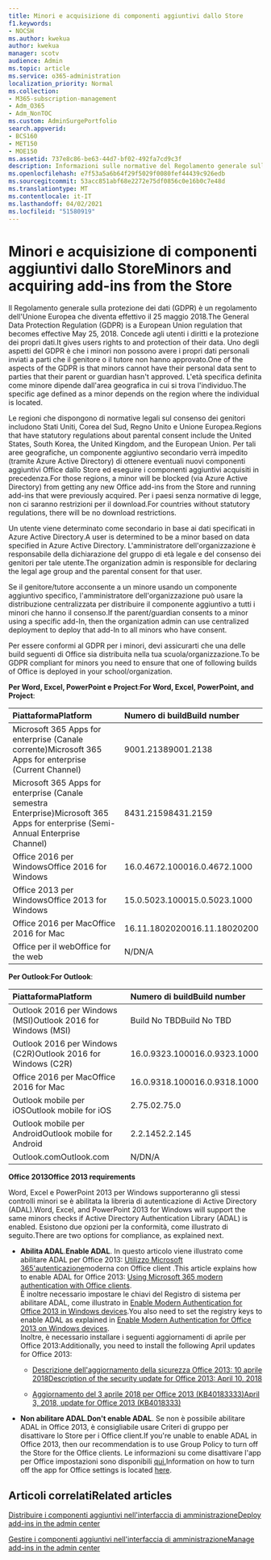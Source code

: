 ```yaml
---
title: Minori e acquisizione di componenti aggiuntivi dallo Store
f1.keywords:
- NOCSH
ms.author: kwekua
author: kwekua
manager: scotv
audience: Admin
ms.topic: article
ms.service: o365-administration
localization_priority: Normal
ms.collection:
- M365-subscription-management
- Adm_O365
- Adm_NonTOC
ms.custom: AdminSurgePortfolio
search.appverid:
- BCS160
- MET150
- MOE150
ms.assetid: 737e8c86-be63-44d7-bf02-492fa7cd9c3f
description: Informazioni sulle normative del Regolamento generale sulla protezione dei dati (GDPR) che regolano i dati personali dei minori.
ms.openlocfilehash: e7f53a5a6b64f29f5029f0080fef44439c926edb
ms.sourcegitcommit: 53acc851abf68e2272e75df0856c0e16b0c7e48d
ms.translationtype: MT
ms.contentlocale: it-IT
ms.lasthandoff: 04/02/2021
ms.locfileid: "51580919"
---
```

# <a name="minors-and-acquiring-add-ins-from-the-store"></a><span data-ttu-id="aba0e-103">Minori e acquisizione di componenti aggiuntivi dallo Store</span><span class="sxs-lookup"><span data-stu-id="aba0e-103">Minors and acquiring add-ins from the Store</span></span>

<span data-ttu-id="aba0e-104">Il Regolamento generale sulla protezione dei dati (GDPR) è un regolamento dell'Unione Europea che diventa effettivo il 25 maggio 2018.</span><span class="sxs-lookup"><span data-stu-id="aba0e-104">The General Data Protection Regulation (GDPR) is a European Union regulation that becomes effective May 25, 2018.</span></span> <span data-ttu-id="aba0e-105">Concede agli utenti i diritti e la protezione dei propri dati.</span><span class="sxs-lookup"><span data-stu-id="aba0e-105">It gives users rights to and protection of their data.</span></span> <span data-ttu-id="aba0e-106">Uno degli aspetti del GDPR è che i minori non possono avere i propri dati personali inviati a parti che il genitore o il tutore non hanno approvato.</span><span class="sxs-lookup"><span data-stu-id="aba0e-106">One of the aspects of the GDPR is that minors cannot have their personal data sent to parties that their parent or guardian hasn't approved.</span></span> <span data-ttu-id="aba0e-107">L'età specifica definita come minore dipende dall'area geografica in cui si trova l'individuo.</span><span class="sxs-lookup"><span data-stu-id="aba0e-107">The specific age defined as a minor depends on the region where the individual is located.</span></span>
  
<span data-ttu-id="aba0e-108">Le regioni che dispongono di normative legali sul consenso dei genitori includono Stati Uniti, Corea del Sud, Regno Unito e Unione Europea.</span><span class="sxs-lookup"><span data-stu-id="aba0e-108">Regions that have statutory regulations about parental consent include the United States, South Korea, the United Kingdom, and the European Union.</span></span> <span data-ttu-id="aba0e-109">Per tali aree geografiche, un componente aggiuntivo secondario verrà impedito (tramite Azure Active Directory) di ottenere eventuali nuovi componenti aggiuntivi Office dallo Store ed eseguire i componenti aggiuntivi acquisiti in precedenza.</span><span class="sxs-lookup"><span data-stu-id="aba0e-109">For those regions, a minor will be blocked (via Azure Active Directory) from getting any new Office add-ins from the Store and running add-ins that were previously acquired.</span></span> <span data-ttu-id="aba0e-110">Per i paesi senza normative di legge, non ci saranno restrizioni per il download.</span><span class="sxs-lookup"><span data-stu-id="aba0e-110">For countries without statutory regulations, there will be no download restrictions.</span></span>
  
<span data-ttu-id="aba0e-111">Un utente viene determinato come secondario in base ai dati specificati in Azure Active Directory.</span><span class="sxs-lookup"><span data-stu-id="aba0e-111">A user is determined to be a minor based on data specified in Azure Active Directory.</span></span> <span data-ttu-id="aba0e-112">L'amministratore dell'organizzazione è responsabile della dichiarazione del gruppo di età legale e del consenso dei genitori per tale utente.</span><span class="sxs-lookup"><span data-stu-id="aba0e-112">The organization admin is responsible for declaring the legal age group and the parental consent for that user.</span></span>
  
<span data-ttu-id="aba0e-113">Se il genitore/tutore acconsente a un minore usando un componente aggiuntivo specifico, l'amministratore dell'organizzazione può usare la distribuzione centralizzata per distribuire il componente aggiuntivo a tutti i minori che hanno il consenso.</span><span class="sxs-lookup"><span data-stu-id="aba0e-113">If the parent/guardian consents to a minor using a specific add-In, then the organization admin can use centralized deployment to deploy that add-In to all minors who have consent.</span></span>
  
<span data-ttu-id="aba0e-114">Per essere conformi al GDPR per i minori, devi assicurarti che una delle build seguenti di Office sia distribuita nella tua scuola/organizzazione.</span><span class="sxs-lookup"><span data-stu-id="aba0e-114">To be GDPR compliant for minors you need to ensure that one of following builds of Office is deployed in your school/organization.</span></span>
 
 <span data-ttu-id="aba0e-115">**Per Word, Excel, PowerPoint e Project**:</span><span class="sxs-lookup"><span data-stu-id="aba0e-115">**For Word, Excel, PowerPoint, and Project**:</span></span> 

|<span data-ttu-id="aba0e-116">**Piattaforma**</span><span class="sxs-lookup"><span data-stu-id="aba0e-116">**Platform**</span></span> <br/> |<span data-ttu-id="aba0e-117">**Numero di build**</span><span class="sxs-lookup"><span data-stu-id="aba0e-117">**Build number**</span></span> <br/> |
|:-----|:-----|
|<span data-ttu-id="aba0e-118">Microsoft 365 Apps for enterprise (Canale corrente)</span><span class="sxs-lookup"><span data-stu-id="aba0e-118">Microsoft 365 Apps for enterprise (Current Channel)</span></span>  <br/> |<span data-ttu-id="aba0e-119">9001.2138</span><span class="sxs-lookup"><span data-stu-id="aba0e-119">9001.2138</span></span>   <br/> |
|<span data-ttu-id="aba0e-120">Microsoft 365 Apps for enterprise (Canale semestra Enterprise)</span><span class="sxs-lookup"><span data-stu-id="aba0e-120">Microsoft 365 Apps for enterprise (Semi-Annual Enterprise Channel)</span></span>  <br/> |<span data-ttu-id="aba0e-121">8431.2159</span><span class="sxs-lookup"><span data-stu-id="aba0e-121">8431.2159</span></span>  <br/> |
|<span data-ttu-id="aba0e-122">Office 2016 per Windows</span><span class="sxs-lookup"><span data-stu-id="aba0e-122">Office 2016 for Windows</span></span>  <br/> |<span data-ttu-id="aba0e-123">16.0.4672.1000</span><span class="sxs-lookup"><span data-stu-id="aba0e-123">16.0.4672.1000</span></span>  <br/> |
|<span data-ttu-id="aba0e-124">Office 2013 per Windows</span><span class="sxs-lookup"><span data-stu-id="aba0e-124">Office 2013 for Windows</span></span>  <br/> |<span data-ttu-id="aba0e-125">15.0.5023.1000</span><span class="sxs-lookup"><span data-stu-id="aba0e-125">15.0.5023.1000</span></span>  <br/> |
|<span data-ttu-id="aba0e-126">Office 2016 per Mac</span><span class="sxs-lookup"><span data-stu-id="aba0e-126">Office 2016 for Mac</span></span>  <br/> |<span data-ttu-id="aba0e-127">16.11.18020200</span><span class="sxs-lookup"><span data-stu-id="aba0e-127">16.11.18020200</span></span>  <br/> |
|<span data-ttu-id="aba0e-128">Office per il web</span><span class="sxs-lookup"><span data-stu-id="aba0e-128">Office for the web</span></span>  <br/> |<span data-ttu-id="aba0e-129">N/D</span><span class="sxs-lookup"><span data-stu-id="aba0e-129">N/A</span></span>  <br/> |
   
 <span data-ttu-id="aba0e-130">**Per Outlook**:</span><span class="sxs-lookup"><span data-stu-id="aba0e-130">**For Outlook**:</span></span> 
  
|<span data-ttu-id="aba0e-131">**Piattaforma**</span><span class="sxs-lookup"><span data-stu-id="aba0e-131">**Platform**</span></span> <br/> |<span data-ttu-id="aba0e-132">**Numero di build**</span><span class="sxs-lookup"><span data-stu-id="aba0e-132">**Build number**</span></span> <br/> |
|:-----|:-----|
|<span data-ttu-id="aba0e-133">Outlook 2016 per Windows (MSI)</span><span class="sxs-lookup"><span data-stu-id="aba0e-133">Outlook 2016 for Windows (MSI)</span></span>  <br/> |<span data-ttu-id="aba0e-134">Build No TBD</span><span class="sxs-lookup"><span data-stu-id="aba0e-134">Build No TBD</span></span>  <br/> |
|<span data-ttu-id="aba0e-135">Outlook 2016 per Windows (C2R)</span><span class="sxs-lookup"><span data-stu-id="aba0e-135">Outlook 2016 for Windows (C2R)</span></span>  <br/> |<span data-ttu-id="aba0e-136">16.0.9323.1000</span><span class="sxs-lookup"><span data-stu-id="aba0e-136">16.0.9323.1000</span></span>  <br/> |
|<span data-ttu-id="aba0e-137">Office 2016 per Mac</span><span class="sxs-lookup"><span data-stu-id="aba0e-137">Office 2016 for Mac</span></span>  <br/> |<span data-ttu-id="aba0e-138">16.0.9318.1000</span><span class="sxs-lookup"><span data-stu-id="aba0e-138">16.0.9318.1000</span></span>  <br/> |
|<span data-ttu-id="aba0e-139">Outlook mobile per iOS</span><span class="sxs-lookup"><span data-stu-id="aba0e-139">Outlook mobile for iOS</span></span>  <br/> |<span data-ttu-id="aba0e-140">2.75.0</span><span class="sxs-lookup"><span data-stu-id="aba0e-140">2.75.0</span></span>  <br/> |
|<span data-ttu-id="aba0e-141">Outlook mobile per Android</span><span class="sxs-lookup"><span data-stu-id="aba0e-141">Outlook mobile for Android</span></span>  <br/> |<span data-ttu-id="aba0e-142">2.2.145</span><span class="sxs-lookup"><span data-stu-id="aba0e-142">2.2.145</span></span>  <br/> |
|<span data-ttu-id="aba0e-143">Outlook.com</span><span class="sxs-lookup"><span data-stu-id="aba0e-143">Outlook.com</span></span>  <br/> |<span data-ttu-id="aba0e-144">N/D</span><span class="sxs-lookup"><span data-stu-id="aba0e-144">N/A</span></span>  <br/> |

 <span data-ttu-id="aba0e-145">**Office 2013**</span><span class="sxs-lookup"><span data-stu-id="aba0e-145">**Office 2013 requirements**</span></span>
  
<span data-ttu-id="aba0e-146">Word, Excel e PowerPoint 2013 per Windows supporteranno gli stessi controlli minori se è abilitata la libreria di autenticazione di Active Directory (ADAL).</span><span class="sxs-lookup"><span data-stu-id="aba0e-146">Word, Excel, and PowerPoint 2013 for Windows will support the same minors checks if Active Directory Authentication Library (ADAL) is enabled.</span></span> <span data-ttu-id="aba0e-147">Esistono due opzioni per la conformità, come illustrato di seguito.</span><span class="sxs-lookup"><span data-stu-id="aba0e-147">There are two options for compliance, as explained next.</span></span>
  
- <span data-ttu-id="aba0e-148">**Abilita ADAL**.</span><span class="sxs-lookup"><span data-stu-id="aba0e-148">**Enable ADAL**.</span></span> <span data-ttu-id="aba0e-149">In questo articolo viene illustrato come abilitare ADAL per Office 2013: [Utilizzo Microsoft 365'autenticazione](../../enterprise/modern-auth-for-office-2013-and-2016.md)moderna con Office client .</span><span class="sxs-lookup"><span data-stu-id="aba0e-149">This article explains how to enable ADAL for Office 2013: [Using Microsoft 365 modern authentication with Office clients](../../enterprise/modern-auth-for-office-2013-and-2016.md).</span></span><br/><span data-ttu-id="aba0e-150">È inoltre necessario impostare le chiavi del Registro di sistema per abilitare ADAL, come illustrato in [Enable Modern Authentication for Office 2013 in Windows devices](../security-and-compliance/enable-modern-authentication.md).</span><span class="sxs-lookup"><span data-stu-id="aba0e-150">You also need to set the registry keys to enable ADAL as explained in [Enable Modern Authentication for Office 2013 on Windows devices](../security-and-compliance/enable-modern-authentication.md).</span></span><br/><span data-ttu-id="aba0e-151">Inoltre, è necessario installare i seguenti aggiornamenti di aprile per Office 2013:</span><span class="sxs-lookup"><span data-stu-id="aba0e-151">Additionally, you need to install the following April updates for Office 2013:</span></span>
    
  - [<span data-ttu-id="aba0e-152">Descrizione dell'aggiornamento della sicurezza Office 2013: 10 aprile 2018</span><span class="sxs-lookup"><span data-stu-id="aba0e-152">Description of the security update for Office 2013: April 10, 2018</span></span>](https://support.microsoft.com/help/4018330/description-of-the-security-update-for-office-2013-april-10-2018)
    
  - [<span data-ttu-id="aba0e-153">Aggiornamento del 3 aprile 2018 per Office 2013 (KB40183333)</span><span class="sxs-lookup"><span data-stu-id="aba0e-153">April 3, 2018, update for Office 2013 (KB4018333)</span></span>](https://support.microsoft.com/help/4018333/april-3-2018-update-for-office-2013-kb4018333)
    
- <span data-ttu-id="aba0e-154">**Non abilitare ADAL**.</span><span class="sxs-lookup"><span data-stu-id="aba0e-154">**Don't enable ADAL**.</span></span> <span data-ttu-id="aba0e-155">Se non è possibile abilitare ADAL in Office 2013, è consigliabile usare Criteri di gruppo per disattivare lo Store per i Office client.</span><span class="sxs-lookup"><span data-stu-id="aba0e-155">If you're unable to enable ADAL in Office 2013, then our recommendation is to use Group Policy to turn off the Store for the Office clients.</span></span> <span data-ttu-id="aba0e-156">Le informazioni su come disattivare l'app per Office impostazioni sono disponibili [qui.](/previous-versions/office/office-2013-resource-kit/cc178992(v=office.15))</span><span class="sxs-lookup"><span data-stu-id="aba0e-156">Information on how to turn off the app for Office settings is located [here](/previous-versions/office/office-2013-resource-kit/cc178992(v=office.15)).</span></span>

## <a name="related-articles"></a><span data-ttu-id="aba0e-157">Articoli correlati</span><span class="sxs-lookup"><span data-stu-id="aba0e-157">Related articles</span></span>

[<span data-ttu-id="aba0e-158">Distribuire i componenti aggiuntivi nell'interfaccia di amministrazione</span><span class="sxs-lookup"><span data-stu-id="aba0e-158">Deploy add-ins in the admin center</span></span>](./manage-deployment-of-add-ins.md)

[<span data-ttu-id="aba0e-159">Gestire i componenti aggiuntivi nell'interfaccia di amministrazione</span><span class="sxs-lookup"><span data-stu-id="aba0e-159">Manage add-ins in the admin center</span></span>](./manage-addins-in-the-admin-center.md)
